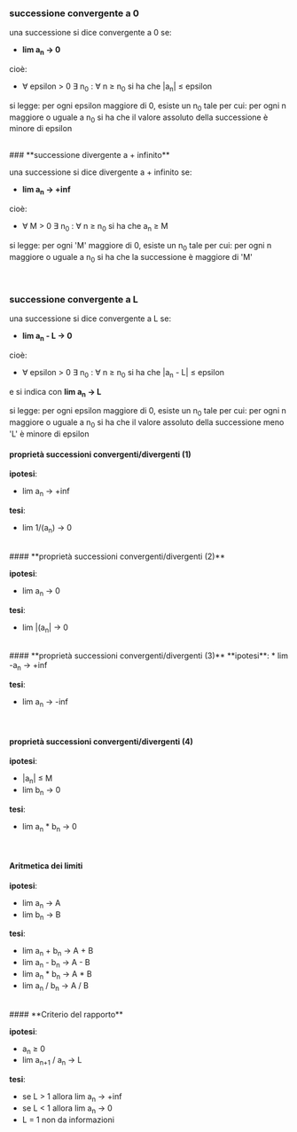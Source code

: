 ### **successione convergente a 0**

una successione si dice convergente a 0 se:
* **lim a<sub>n</sub> -> 0**

cioè:

* ∀ epsilon > 0  ∃  n<sub>0</sub> : ∀ n ≥ n<sub>0</sub>  si ha che  \|a<sub>n</sub>\| ≤ epsilon


si legge: per ogni epsilon maggiore di 0, esiste un n<sub>0</sub> tale per cui: per ogni n maggiore o uguale a n<sub>0</sub> si ha che il valore assoluto della successione è minore di epsilon

<br>
### **successione divergente a + infinito**

una successione si dice divergente a + infinito se:

* **lim a<sub>n</sub> -> +inf**

cioè:

* ∀ M > 0  ∃  n<sub>0</sub> : ∀ n ≥ n<sub>0</sub>  si ha che  a<sub>n</sub> ≥ M

si legge: per ogni 'M' maggiore di 0, esiste un n<sub>0</sub> tale per cui: per ogni n maggiore o uguale a n<sub>0</sub> si ha che la successione è maggiore di 'M'


<br>

### **successione convergente a L**

una successione si dice convergente a L se:

* **lim a<sub>n</sub> - L -> 0**

cioè:

* ∀ epsilon > 0  ∃  n<sub>0</sub> : ∀ n ≥ n<sub>0</sub>  si ha che  \|a<sub>n</sub> - L\| ≤ epsilon

e si indica con **lim a<sub>n</sub> -> L**

si legge: per ogni epsilon maggiore di 0, esiste un n<sub>0</sub> tale per cui: per ogni n maggiore o uguale a n<sub>0</sub> si ha che il valore assoluto della successione meno 'L' è minore di epsilon
<br>

#### **proprietà successioni convergenti/divergenti (1)**

**ipotesi**:
* lim a<sub>n</sub> -> +inf

**tesi**:
* lim 1/(a<sub>n</sub>) -> 0

<br>
#### **proprietà successioni convergenti/divergenti (2)**

**ipotesi**:
* lim a<sub>n</sub> -> 0

**tesi**:
* lim \|(a<sub>n</sub>\| -> 0

<br>
#### **proprietà successioni convergenti/divergenti (3)**
**ipotesi**:
* lim -a<sub>n</sub> -> +inf

**tesi**:
* lim  a<sub>n</sub> -> -inf

<br>

#### **proprietà successioni convergenti/divergenti (4)**
**ipotesi**:
* \|a<sub>n</sub>\| ≤ M
* lim b<sub>n</sub> -> 0

**tesi**:
* lim  a<sub>n</sub> * b<sub>n</sub> -> 0

<br>

#### **Aritmetica dei limiti**

**ipotesi**:
* lim a<sub>n</sub> -> A
* lim b<sub>n</sub> -> B

**tesi**:
* lim  a<sub>n</sub> + b<sub>n</sub> -> A + B
* lim  a<sub>n</sub> - b<sub>n</sub> -> A - B
* lim  a<sub>n</sub> * b<sub>n</sub> -> A * B
* lim  a<sub>n</sub> / b<sub>n</sub> -> A / B

<br>
#### **Criterio del rapporto**

**ipotesi**:
* a<sub>n</sub> ≥ 0
* lim a<sub>n+1</sub> / a<sub>n</sub>  -> L

**tesi**:
* se L > 1 allora lim a<sub>n</sub> -> +inf
* se L < 1 allora lim a<sub>n</sub> -> 0
* L = 1 non da informazioni
